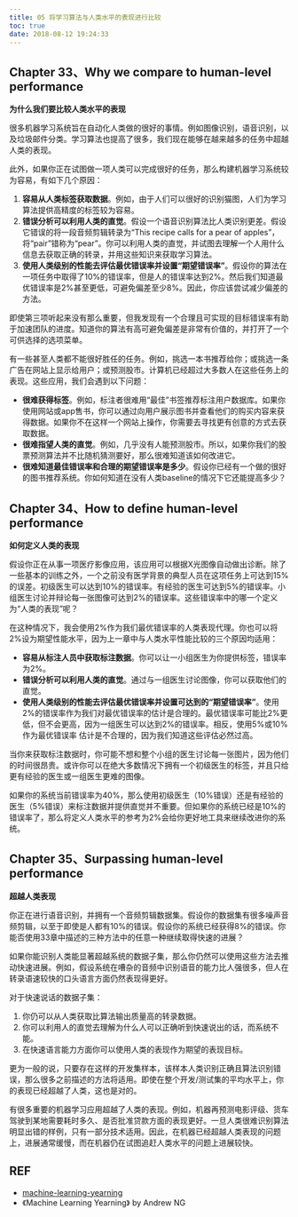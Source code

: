 ```yaml
---
title: 05 将学习算法与人类水平的表现进行比较
toc: true
date: 2018-08-12 19:24:33
---
```

## Chapter 33、Why we compare to human-level performance

**为什么我们要比较人类水平的表现**

很多机器学习系统旨在自动化人类做的很好的事情。例如图像识别，语音识别，以及垃圾邮件分类。学习算法也提高了很多，我们现在能够在越来越多的任务中超越人类的表现。

此外，如果你正在试图做一项人类可以完成很好的任务，那么构建机器学习系统较为容易，有如下几个原因：

1. **容易从人类标签获取数据**。例如，由于人们可以很好的识别猫图，人们为学习算法提供高精度的标签较为容易。
2. **错误分析可以利用人类的直觉**。假设一个语音识别算法比人类识别更差。假设它错误的将一段音频剪辑转录为“This recipe calls for a  pear  of apples”，将“pair”错称为“pear”。你可以利用人类的直觉，并试图去理解一个人用什么信息去获取正确的转录，并用这些知识来获取学习算法。
3. **使用人类级别的性能去评估最优错误率并设置“期望错误率”**。假设你的算法在一项任务中取得了10%的错误率，但是人的错误率达到2%。然后我们知道最优错误率是2%甚至更低，可避免偏差至少8%。因此，你应该尝试减少偏差的方法。

即使第三项听起来没有那么重要，但我发现有一个合理且可实现的目标错误率有助于加速团队的进度。知道你的算法有高可避免偏差是非常有价值的，并打开了一个可供选择的选项菜单。

有一些甚至人类都不能很好胜任的任务。例如，挑选一本书推荐给你；或挑选一条广告在网站上显示给用户；或预测股市。计算机已经超过大多数人在这些任务上的表现。这些应用，我们会遇到以下问题：

- **很难获得标签**。例如，标注者很难用“最佳”书签推荐标注用户数据库。如果你使用网站或app售书，你可以通过向用户展示图书并查看他们的购买内容来获得数据。如果你不在这样一个网站上操作，你需要去寻找更有创意的方式去获取数据。
- **很难指望人类的直觉**。例如，几乎没有人能预测股市。所以，如果你我们的股票预测算法并不比随机猜测要好，那么很难知道该如何改进它。
- **很难知道最佳错误率和合理的期望错误率是多少**。假设你已经有一个做的很好的图书推荐系统。你如何知道在没有人类baseline的情况下它还能提高多少？



## Chapter 34、How to define human-level performance

**如何定义人类的表现**

假设你正在从事一项医疗影像应用，该应用可以根据X光图像自动做出诊断。除了一些基本的训练之外，一个之前没有医学背景的典型人员在这项任务上可达到15%的误差。初级医生可以达到10%的错误率。有经验的医生可达到5%的错误率。小组医生讨论并辩论每一张图像可达到2%的错误率。这些错误率中的哪一个定义为“人类的表现”呢？

在这种情况下，我会使用2%作为我们最优错误率的人类表现代理。你也可以将2%设为期望性能水平，因为上一章中与人类水平性能比较的三个原因均适用：

- **容易从标注人员中获取标注数据**。你可以让一小组医生为你提供标签，错误率为2%。
- **错误分析可以利用人类的直觉**。通过与一组医生讨论图像，你可以获取他们的直觉。
- **使用人类级别的性能去评估最优错误率并设置可达到的“期望错误率”**。使用2%的错误率作为我们对最优错误率的估计是合理的。最优错误率可能比2%更低，但不会更高，因为一组医生可以达到2%的错误率。相反，使用5%或10%作为最优错误率 估计是不合理的，因为我们知道这些评估必然过高。

当你来获取标注数据时，你可能不想和整个小组的医生讨论每一张图片，因为他们的时间很昂贵。或许你可以在绝大多数情况下拥有一个初级医生的标签，并且只给更有经验的医生或一组医生更难的图像。

如果你的系统当前错误率为40%，那么使用初级医生（10%错误）还是有经验的医生（5%错误）来标注数据并提供直觉并不重要。但如果你的系统已经是10%的错误率了，那么将定义人类水平的参考为2%会给你更好地工具来继续改进你的系统。



## Chapter 35、Surpassing human-level performance

**超越人类表现**

你正在进行语音识别，并拥有一个音频剪辑数据集。假设你的数据集有很多噪声音频剪辑，以至于即使是人都有10%的错误。假设你的系统已经获得8%的错误。你能否使用33章中描述的三种方法中的任意一种继续取得快速的进展？

如果你能识别人类能显著超越系统的数据子集，那么你仍然可以使用这些方法去推动快速进展。例如，假设系统在嘈杂的音频中识别语音的能力比人强很多，但人在转录语速较快的口头语言方面仍然表现得更好。

对于快速说话的数据子集：

1. 你仍可以从人类获取比算法输出质量高的转录数据。
2. 你可以利用人的直觉去理解为什么人可以正确听到快速说出的话，而系统不能。
3. 在快速语言能力方面你可以使用人类的表现作为期望的表现目标。

更为一般的说，只要存在这样的开发集样本，该样本人类识别正确且算法识别错误，那么很多之前描述的方法将适用。即使在整个开发/测试集的平均水平上，你的表现已经超越了人类，这也是对的。

有很多重要的机器学习应用超越了人类的表现。例如，机器再预测电影评级、货车驾驶到某地需要耗时多久、是否批准贷款方面的表现更好。一旦人类很难识别算法明显出错的样例，只有一部分技术适用。因此，在机器已经超越人类表现的问题上，进展通常缓慢，而在机器仍在试图追赶人类水平的问题上进展较快。


## REF

- [machine-learning-yearning](https://github.com/xiaqunfeng/machine-learning-yearning/)
- 《Machine Learning Yearning》 by Andrew NG
